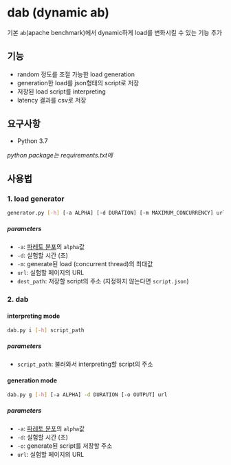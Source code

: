 # dab (dynamic ab)

기본 `ab`(apache benchmark)에서 dynamic하게 load를 변화시킬 수 있는 기능 추가

## 기능

- random 정도를 조절 가능한 load generation
- generation한 load를 json형태의 script로 저장
- 저장된 load script를 interpreting
- latency 결과를 csv로 저장

## 요구사항

- Python 3.7

_python package는 requirements.txt에_ 

## 사용법

### 1. load generator

```bash
generator.py [-h] [-a ALPHA] [-d DURATION] [-m MAXIMUM_CONCURRENCY] url [dest_path]
```

##### parameters

- `-a`: [파레토 분포](https://ko.wikipedia.org/wiki/%ED%8C%8C%EB%A0%88%ED%86%A0_%EB%B6%84%ED%8F%AC)의 `alpha`값
- `-d`: 실험할 시간 (초)
- `-m`: generate된 load (concurrent thread)의 최대값
- `url`: 실험할 페이지의 URL
- `dest_path`: 저장할 script의 주소 (지정하지 않는다면 `script.json`)

### 2. dab

#### interpreting mode

```bash
dab.py i [-h] script_path
```

##### parameters

- `script_path`: 불러와서 interpreting할 script의 주소

#### generation mode

```bash
dab.py g [-h] [-a ALPHA] -d DURATION [-o OUTPUT] url
```

##### parameters

- `-a`: [파레토 분포](https://ko.wikipedia.org/wiki/%ED%8C%8C%EB%A0%88%ED%86%A0_%EB%B6%84%ED%8F%AC)의 `alpha`값
- `-d`: 실험할 시간 (초)
- `-o`: generate된 script를 저장할 주소
- `url`: 실험할 페이지의 URL